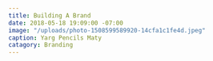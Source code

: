 ```yaml
---
title: Building A Brand
date: 2018-05-18 19:09:00 -07:00
image: "/uploads/photo-1508599589920-14cfa1c1fe4d.jpeg"
caption: Yarg Pencils Maty
catagory: Branding
---
```



